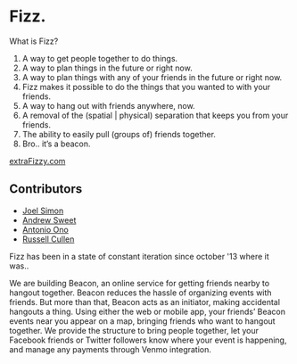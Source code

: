 Fizz.
============================

What is Fizz?

1. A way to get people together to do things.
2. A way to plan things in the future or right now.
3. A way to plan things with any of your friends in the future or right now. 
4. Fizz makes it possible to do the things that you wanted to with your friends. 
5. A way to hang out with friends anywhere, now. 
6. A removal of the (spatial | physical) separation that keeps you from your friends. 
7. The ability to easily pull (groups of) friends together.
8. Bro.. it’s a beacon.


[extraFizzy.com](https://extraFizzy.com/)


## Contributors

- [Joel Simon](http://joelsimon.net)
- [Andrew Sweet]()
- [Antonio Ono]()
- [Russell Cullen]()


Fizz has been in a state of constant iteration since october '13 where it was..

We are building Beacon, an online service for getting friends nearby to hangout together. Beacon reduces the hassle of organizing events with friends. But more than that, Beacon acts as an initiator, making accidental hangouts a thing. Using either the web or mobile app, your friends’ Beacon events near you appear on a map, bringing friends who want to hangout together. We provide the structure to bring people together, let your Facebook friends or Twitter followers know where your event is happening, and manage any payments through Venmo integration.
